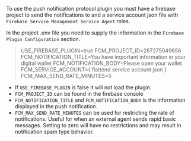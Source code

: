 To use the push notification protocol plugin you must have a firebase project to send the notifications to and a service account json file with `Firebase Service Management Service Agent` roles.

In the project .env file you need to supply the information in the `Firebase Plugin Configuration` section.
> USE_FIREBASE_PLUGIN=true
FCM_PROJECT_ID=287275049656
FCM_NOTIFICATION_TITLE=You have important information in your digital wallet
FCM_NOTIFICATION_BODY=Please open your wallet
FCM_SERVICE_ACCOUNT={ flattend service account json }
FCM_MAX_SEND_RATE_MINUTES=5

* If `USE_FIREBASE_PLUGIN` is false it will not load the plugin.
* `FCM_PROJECT_ID` can be found in the firebase console
* `FCM_NOTIFICATION_TITLE` and `FCM_NOTIFICATION_BODY` is the information displayed in the push notification.
* `FCM_MAX_SEND_RATE_MINUTES` can be used for restricting the rate of notifications. Useful for when an external agent sends rapid basic messages. Setting to zero will have no restrictions and may result in notification spam type behavior.